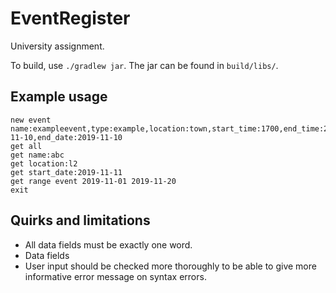 # EventRegister

University assignment.

To build, use `./gradlew jar`. The jar can be found in `build/libs/`.

## Example usage

    new event name:exampleevent,type:example,location:town,start_time:1700,end_time:2130,start_date:2019-11-10,end_date:2019-11-10
    get all
    get name:abc
    get location:l2
    get start_date:2019-11-11
    get range event 2019-11-01 2019-11-20
    exit

## Quirks and limitations

*   All data fields must be exactly one word.
*   Data fields
*   User input should be checked more thoroughly to be able to give more informative error message on syntax errors.
